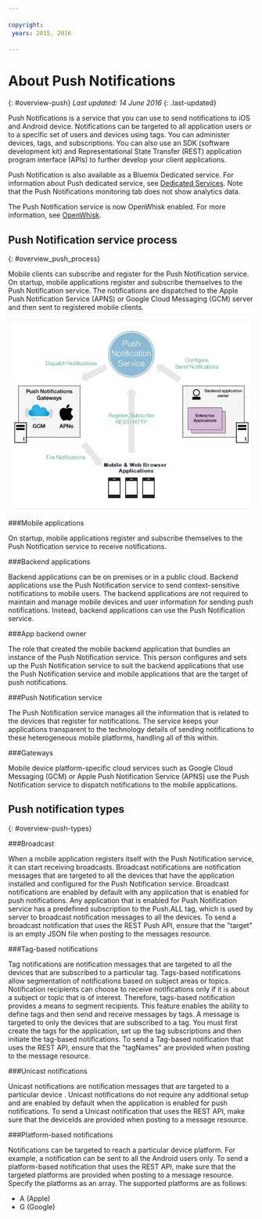 ```yaml
---

copyright:
 years: 2015, 2016

---
```


# About Push Notifications
{: #overview-push}
*Last updated: 14 June 2016*
{: .last-updated}

Push Notifications is a service that you can use to send notifications to iOS and Android device. Notifications can be targeted to all application users or to a specific set of users and devices using tags. You can administer devices, tags, and subscriptions. You can also use an SDK (software development kit) and Representational State Transfer (REST) application program interface (APIs) to further develop your client applications. 

Push Notification is also available as a Bluemix Dedicated service. For information about Push dedicated service, see [Dedicated Services](../../dedicated/index.html). Note that the Push Notifications monitoring tab does not show analytics data.

The Push Notification service is now OpenWhisk enabled. For more information, see [OpenWhisk](../../openwhisk/index.html).


## Push Notification service process
{: #overview_push_process}

Mobile clients can subscribe and register for the Push Notification service. On startup, mobile applications register and subscribe themselves to the Push Notification service. The notifications are dispatched to the Apple Push Notification Service (APNS) or Google Cloud Messaging (GCM) server and then sent to registered mobile clients.

![Push Overview](images/overview.jpg)


###Mobile applications

On startup, mobile applications register and subscribe themselves to the Push Notification service to receive notifications.

###Backend applications

Backend applications can be on premises or in a public cloud. Backend applications use the Push Notification service to send context-sensitive notifications to mobile users. The backend applications are not required to maintain and manage mobile devices and user information for sending push notifications. Instead, backend applications can use the Push Notification service.

###App backend owner

The role that created the mobile backend application that bundles an instance of the Push Notification service. This person configures and sets up the Push Notification service to suit the backend applications that use the Push Notification service and mobile applications that are the target of push notifications.

###Push Notification service

The Push Notification service manages all the information that is related to the devices that register for notifications. The service keeps your applications transparent to the technology details of sending notifications to these heterogeneous mobile platforms, handling all of this within.

###Gateways

Mobile device platform-specific cloud services such as Google Cloud Messaging (GCM) or Apple Push Notification Service (APNS) use the Push Notification service to dispatch notifications to the mobile applications.

## Push notification types
{: #overview-push-types}

###Broadcast

When a mobile application registers itself with the Push Notification service, it can start receiving broadcasts. Broadcast notifications are notification messages that are targeted to all the devices that have the application installed and configured for the Push Notification service. Broadcast notifications are enabled by default with any application that is enabled for push notifications. Any application that is enabled for Push Notification service has a predefined subscription to the Push.ALL tag, which is used by server to broadcast notification messages to all the devices. To send a broadcast notification that uses the REST Push API, ensure that the "target" is an empty JSON file when posting to the messages resource.

###Tag-based notifications

Tag notifications are notification messages that are targeted to all the devices that are subscribed to a particular tag. Tags-based notifications allow segmentation of notifications based on subject areas or topics. Notification recipients can choose to receive notifications only if it is about a subject or topic that is of interest. Therefore, tags-based notification provides a means to segment recipients. This feature enables the ability to define tags and then send and receive messages by tags. A message is targeted to only the devices that are subscribed to a tag. You must first create the tags for the application, set up the tag subscriptions and then initiate the tag-based notifications. To send a Tag-based notification that uses the REST API, ensure that the "tagNames" are provided when posting to the message resource.

###Unicast notifications

Unicast notifications are notification messages that are targeted to a particular device . Unicast notifications do not require any additional setup and are enabled by default when the application is enabled for push notifications. To send a Unicast notification that uses the REST API, make sure that the deviceIds are provided when posting to a message resource.

###Platform-based notifications

Notifications can be targeted to reach a particular device platform. For example, a notification can be sent to all the Android users only. To send a platform-based notification that uses the REST API, make sure that the targeted platforms are provided when posting to a message resource. Specify the platforms as an array. The supported platforms are as follows:
* A (Apple)
* G (Google)
